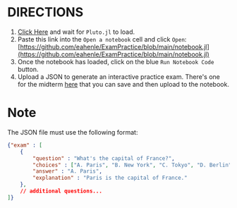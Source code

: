 # DIRECTIONS

1. [Click Here](https://binder.plutojl.org) and wait for `Pluto.jl` to load.
2. Paste this link into the `Open a notebook` cell and click `Open`: [https://github.com/eahenle/ExamPractice/blob/main/notebook.jl](https://github.com/eahenle/ExamPractice/blob/main/notebook.jl)
3. Once the notebook has loaded, click on the blue `Run Notebook Code` button.
4. Upload a JSON to generate an interactive practice exam. There's one for the midterm [here](https://raw.githubusercontent.com/eahenle/ExamPractice/refs/heads/main/MidtermReading.json) that you can save and then upload to the notebook.

# Note

The JSON file must use the following format:

```json
{"exam" : [
    {
        "question" : "What's the capital of France?",
        "choices" : ["A. Paris", "B. New York", "C. Tokyo", "D. Berlin"],
        "answer" : "A. Paris",
        "explanation" : "Paris is the capital of France."
    },
    // additional questions...
]}
```
